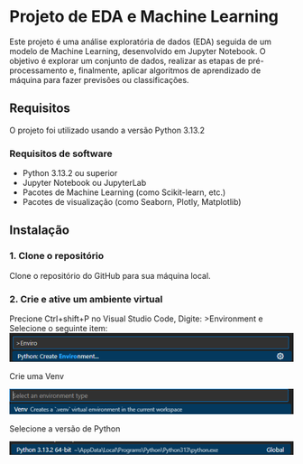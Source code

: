 # Projeto de EDA e Machine Learning

Este projeto é uma análise exploratória de dados (EDA) seguida de um modelo de Machine Learning, desenvolvido em Jupyter Notebook. O objetivo é explorar um conjunto de dados, realizar as etapas de pré-processamento e, finalmente, aplicar algoritmos de aprendizado de máquina para fazer previsões ou classificações.

## Requisitos

O projeto foi utilizado usando a versão Python 3.13.2 

### Requisitos de software

- Python 3.13.2 ou superior
- Jupyter Notebook ou JupyterLab
- Pacotes de Machine Learning (como Scikit-learn, etc.)
- Pacotes de visualização (como Seaborn, Plotly, Matplotlib)

## Instalação

### 1. Clone o repositório

Clone o repositório do GitHub para sua máquina local.

### 2. Crie e ative um ambiente virtual

Precione Ctrl+shift+P no Visual Studio Code, Digite: >Environment e Selecione o seguinte item:
 ![alt text](/imagens/env.png)

Crie uma Venv

 ![alt text](/imagens/venv.png)

Selecione a versão de Python

 ![alt text](/imagens/python.png)

